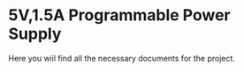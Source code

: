 # 5V,1.5A Programmable Power Supply 

Here you wiil find all the necessary documents for the project.
